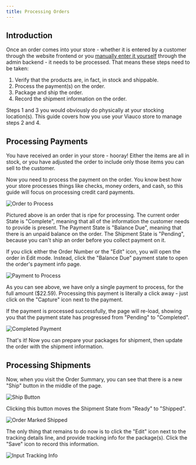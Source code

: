 ```yaml
---
title: Processing Orders
---
```


## Introduction

Once an order comes into your store - whether it is entered by a customer through the website frontend or you [manually enter it yourself](/user/orders/entering_orders.html) through the admin backend - it needs to be processed. That means these steps need to be taken:

1. Verify that the products are, in fact, in stock and shippable.
2. Process the payment(s) on the order.
3. Package and ship the order.
4. Record the shipment information on the order.

Steps 1 and 3 you would obviously do physically at your stocking location(s). This guide covers how you use your Viauco store to manage steps 2 and 4.

## Processing Payments

You have received an order in your store - hooray! Either the items are all in stock, or you have adjusted the order to include only those items you can sell to the customer.

Now you need to process the payment on the order. You know best how your store processes things like checks, money orders, and cash, so this guide will focus on processing credit card payments.

![Order to Process](../../../images/user/orders/order_to_process.jpg)

Pictured above is an order that is ripe for processing. The current order State is "Complete", meaning that all of the information the customer needs to provide is present. The Payment State is "Balance Due", meaning that there is an unpaid balance on the order. The Shipment State is "Pending", because you can't ship an order before you collect payment on it.

If you click either the Order Number or the "Edit" icon, you will open the order in Edit mode. Instead, click the "Balance Due" payment state to open the order's payment info page.

![Payment to Process](../../../images/user/orders/payment_to_process.jpg)

As you can see above, we have only a single payment to process, for the full amount ($22.59). Processing this payment is literally a click away - just click on the "Capture" icon next to the payment.

If the payment is processed successfully, the page will re-load, showing you that the payment state has progressed from "Pending" to "Completed".

![Completed Payment](../../../images/user/orders/completed_payment.jpg)

That's it! Now you can prepare your packages for shipment, then update the order with the shipment information.

## Processing Shipments

Now, when you visit the Order Summary, you can see that there is a new "Ship" button in the middle of the page.

![Ship Button](../../../images/user/orders/ship_it.jpg)

Clicking this button moves the Shipment State from "Ready" to "Shipped".

![Order Marked Shipped](../../../images/user/orders/order_shipped.jpg)

The only thing that remains to do now is to click the "Edit" icon next to the tracking details line, and provide tracking info for the package(s). Click the "Save" icon to record this information.

![Input Tracking Info](../../../images/user/orders/tracking_input.jpg)
